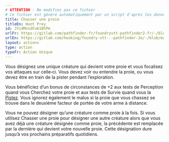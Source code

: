 ```yaml
---
# ATTENTION : Ne modifiez pas ce fichier
# Ce fichier est généré automatiquement par un script d'après les données du module Foundry VTT officiel et de sa traduction
title: Chasser une proie
titleEn: Hunt Prey
id: JYi4MnsdFu618hPm
urlFr: https://gitlab.com/pathfinder-fr/foundryvtt-pathfinder2-fr/-/blob/master/data/actions/JYi4MnsdFu618hPm.htm
urlEn: https://gitlab.com/hooking/foundry-vtt---pathfinder-2e/-/blob/master/packs/data/actions.db/hunt-prey.json
layout: actions
type: action
typeFr: Action Unique
---
```

Vous désignez une unique créature qui devient votre proie et vous focalisez vos attaques sur celle‑ci. Vous devez voir ou entendre la proie, ou vous devez être en train de la pister pendant l’exploration.

Vous bénéficiez d’un bonus de circonstances de +2 aux tests de Perception quand vous Cherchez votre proie et aux tests de Survie quand vous la [Pistez](pister.html). Vous ignorez également le malus si la proie que vous chassez se trouve dans le deuxième facteur de portée de votre arme à distance.

Vous ne pouvez désigner qu’une créature comme proie à la fois. Si vous utilisez Chasser une proie pour désigner une autre créature alors que vous avez déjà une créature désignée comme proie, la précédente est remplacée par la dernière qui devient votre nouvelle proie. Cette désignation dure jusqu’à vos prochains préparatifs quotidiens.
